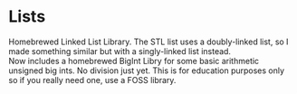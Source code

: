 # Lists
Homebrewed Linked List Library. The STL list uses a doubly-linked list, so I made something similar but with a singly-linked list instead.<br>
Now includes a homebrewed BigInt Libry for some basic arithmetic unsigned big ints. No division just yet.
This is for education purposes only so if you really need one, use a FOSS library.
